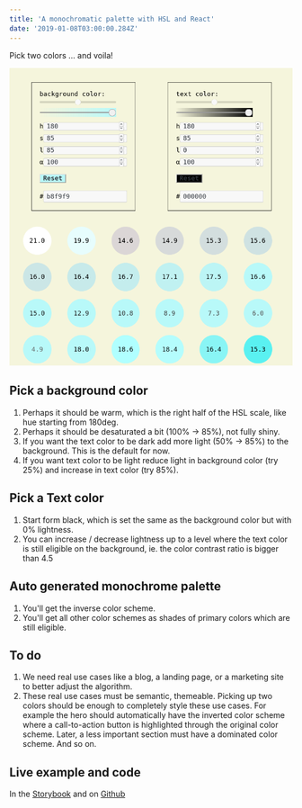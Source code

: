 ```yaml
---
title: 'A monochromatic palette with HSL and React'
date: '2019-01-08T03:00:00.284Z'
---
```


Pick two colors ... and voila!

<!--more-->

![A monochromatic palette](monochromatic-palette.png)

## Pick a background color

1. Perhaps it should be warm, which is the right half of the HSL scale, like hue starting from 180deg.
2. Perhaps it should be desaturated a bit (100% → 85%), not fully shiny.
3. If you want the text color to be dark add more light (50% → 85%) to the background. This is the default for now.
4. If you want text color to be light reduce light in background color (try 25%) and increase in text color (try 85%).

## Pick a Text color

1. Start form black, which is set the same as the background color but with 0% lightness.
2. You can increase / decrease lightness up to a level where the text color is still eligible on the background, ie. the color contrast ratio is bigger than 4.5

## Auto generated monochrome palette

1. You'll get the inverse color scheme.
2. You'll get all other color schemes as shades of primary colors which are still eligible.

## To do

1. We need real use cases like a blog, a landing page, or a marketing site to better adjust the algorithm.
2. These real use cases must be semantic, themeable. Picking up two colors should be enough to completely style these use cases. For example the hero should automatically have the inverted color scheme where a call-to-action button is highlighted through the original color scheme. Later, a less important section must have a dominated color scheme. And so on.

## Live example and code

In the [Storybook](https://tinyurl.com/y7mftg53) and on [Github](https://github.com/metamn/mr-ui/tree/master/src/basics/ColorsHSL)
